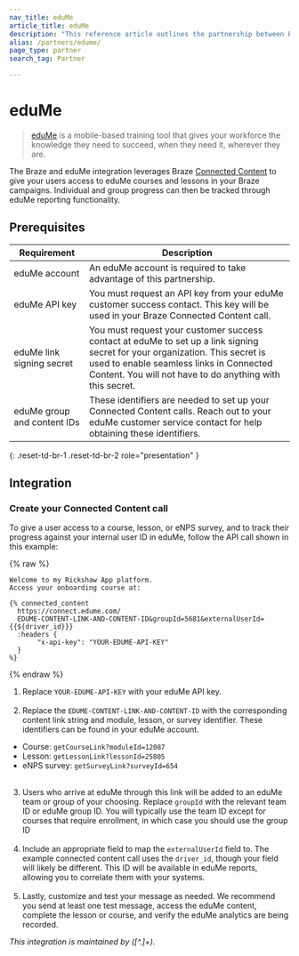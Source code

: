 ```yaml
---
nav_title: eduMe
article_title: eduMe
description: "This reference article outlines the partnership between Braze and eduMe, a mobile-based training tool that allows you to leverage Braze Connected Content to give your users access to eduMe courses and lessons in your Braze campaigns."
alias: /partners/edume/
page_type: partner
search_tag: Partner

---
```


# eduMe

> [eduMe](https://edume.com) is a mobile-based training tool that gives your workforce the knowledge they need to succeed, when they need it, wherever they are. 

The Braze and eduMe integration leverages Braze [Connected Content]({{site.baseurl}}/user_guide/personalization_and_dynamic_content/connected_content/about_connected_content/#about-connected-content) to give your users access to eduMe courses and lessons in your Braze campaigns. Individual and group progress can then be tracked through eduMe reporting functionality.

## Prerequisites

| Requirement | Description |
|---|---|
| eduMe account | An eduMe account is required to take advantage of this partnership. |
| eduMe API key | You must request an API key from your eduMe customer success contact. This key will be used in your Braze Connected Content call. |
| eduMe link signing secret | You must request your customer success contact at eduMe to set up a link signing secret for your organization. This secret is used to enable seamless links in Connected Content. You will not have to do anything with this secret. |
| eduMe group and content IDs | These identifiers are needed to set up your Connected Content calls. Reach out to your eduMe customer service contact for help obtaining these identifiers. |
{: .reset-td-br-1 .reset-td-br-2 role="presentation" }

## Integration

### Create your Connected Content call

To give a user access to a course, lesson, or eNPS survey, and to track their progress against your internal user ID in eduMe, follow the API call shown in this example:

{% raw %}
```
Welcome to my Rickshaw App platform.
Access your onboarding course at:

{% connected_content
  https://connect.edume.com/
  EDUME-CONTENT-LINK-AND-CONTENT-ID&groupId=5681&externalUserId={{${driver_id}}}
  :headers {
       "x-api-key": "YOUR-EDUME-API-KEY"
  }
%}
```
{% endraw %}

1. Replace `YOUR-EDUME-API-KEY` with your eduMe API key.<br><br>
2. Replace the `EDUME-CONTENT-LINK-AND-CONTENT-ID` with the corresponding content link string and module, lesson, or survey identifier. These identifiers can be found in your eduMe account.
  - Course: `getCourseLink?moduleId=12087`
  - Lesson: `getLessonLink?lessonId=25805`
  - eNPS survey: `getSurveyLink?surveyId=654`<br><br>
3. Users who arrive at eduMe through this link will be added to an eduMe team or group of your choosing. Replace `groupId` with the relevant team ID or eduMe group ID. You will typically use the team ID except for courses that require enrollment, in which case you should use the group ID<br><br>
4. Include an appropriate field to map the `externalUserId` field to. The example connected content call uses the `driver_id`, though your field will likely be different. This ID will be available in eduMe reports, allowing you to correlate them with your systems.<br><br>
5. Lastly, customize and test your message as needed. We recommend you send at least one test message, access the eduMe content, complete the lesson or course, and verify the eduMe analytics are being recorded. 

_This integration is maintained by ([^\.]+)\._